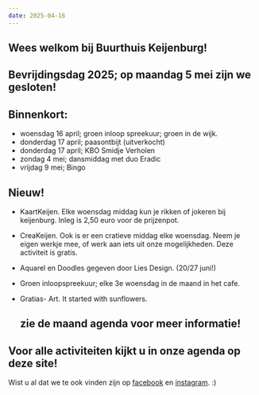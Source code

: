 ```yaml
---
date: 2025-04-16
---
```


## Wees welkom bij Buurthuis Keijenburg!

## Bevrijdingsdag 2025; op maandag 5 mei zijn we gesloten!

## Binnenkort:
- woensdag 16 april; groen inloop spreekuur; groen in de wijk.
- donderdag 17 april; paasontbijt (uitverkocht)
- donderdag 17 april; KBO Smidje Verholen
- zondag 4 mei; dansmiddag met duo Eradic
- vrijdag 9 mei; Bingo

## Nieuw!

- KaartKeijen.
  Elke woensdag middag kun je rikken of jokeren bij keijenburg. Inleg is 2,50 euro voor de prijzenpot.

- CreaKeijen.
  Ook is er een cratieve middag elke woensdag. Neem je eigen werkje mee, of werk aan iets uit onze mogelijkheden. 
  Deze activiteit is gratis.

- Aquarel en Doodles gegeven door Lies Design. (20/27 juni!)
- Groen inloopspreekuur; elke 3e woensdag in de maand in het cafe.
- Gratias- Art. It started with sunflowers.
  ## zie de maand agenda voor meer informatie!

## Voor alle activiteiten kijkt u in onze agenda op deze site!

Wist u al dat we te ook vinden zijn op [facebook](https://www.facebook.com/buurthuiskeijenburg) en [instagram](https://www.instagram.com/buurthuis_keijenburg_/). :)

